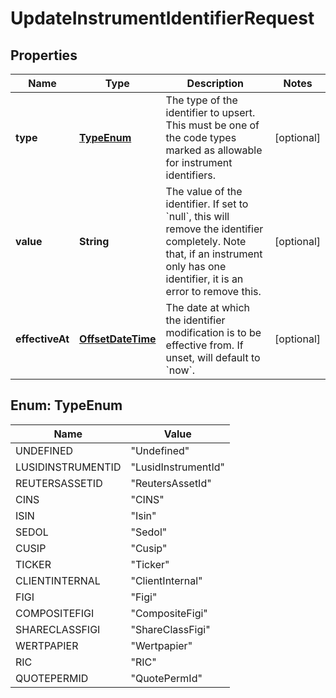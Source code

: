 
# UpdateInstrumentIdentifierRequest

## Properties
Name | Type | Description | Notes
------------ | ------------- | ------------- | -------------
**type** | [**TypeEnum**](#TypeEnum) | The type of the identifier to upsert. This must be one of the code types marked as   allowable for instrument identifiers. |  [optional]
**value** | **String** | The value of the identifier. If set to &#x60;null&#x60;, this will remove the identifier completely.  Note that, if an instrument only has one identifier, it is an error to remove this. |  [optional]
**effectiveAt** | [**OffsetDateTime**](OffsetDateTime.md) | The date at which the identifier modification is to be effective from. If unset, will  default to &#x60;now&#x60;. |  [optional]


<a name="TypeEnum"></a>
## Enum: TypeEnum
Name | Value
---- | -----
UNDEFINED | &quot;Undefined&quot;
LUSIDINSTRUMENTID | &quot;LusidInstrumentId&quot;
REUTERSASSETID | &quot;ReutersAssetId&quot;
CINS | &quot;CINS&quot;
ISIN | &quot;Isin&quot;
SEDOL | &quot;Sedol&quot;
CUSIP | &quot;Cusip&quot;
TICKER | &quot;Ticker&quot;
CLIENTINTERNAL | &quot;ClientInternal&quot;
FIGI | &quot;Figi&quot;
COMPOSITEFIGI | &quot;CompositeFigi&quot;
SHARECLASSFIGI | &quot;ShareClassFigi&quot;
WERTPAPIER | &quot;Wertpapier&quot;
RIC | &quot;RIC&quot;
QUOTEPERMID | &quot;QuotePermId&quot;



